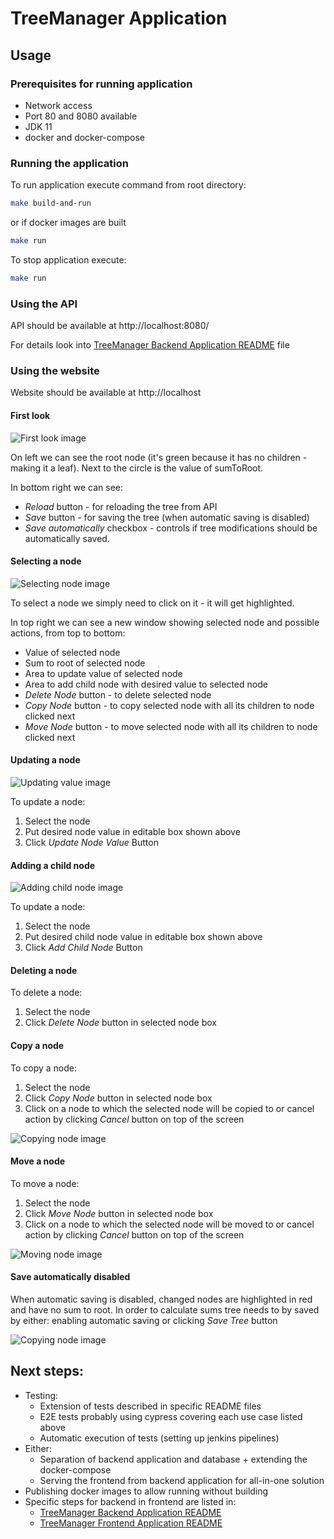 # TreeManager Application

## Usage

### Prerequisites for running application

- Network access
- Port 80 and 8080 available
- JDK 11
- docker and docker-compose

### Running the application

To run application execute command from root directory:

```bash
make build-and-run
```

or if docker images are built

```bash
make run
```

To stop application execute:
```bash
make run
```

### Using the API

API should be available at http://localhost:8080/

For details look into [TreeManager Backend Application README](TreeManager-BE/README.md) file

### Using the website

Website should be available at http://localhost

#### First look

![First look image](docs/first-look.png)

On left we can see the root node (it's green because it has no children - making it a leaf). Next to the circle is the
value of sumToRoot.

In bottom right we can see:
- *Reload* button - for reloading the tree from API
- *Save* button - for saving the tree (when automatic saving is disabled)
- *Save automatically* checkbox - controls if tree modifications should be automatically saved.

#### Selecting a node

![Selecting node image](docs/selecting-node.png)

To select a node we simply need to click on it - it will get highlighted.

In top right we can see a new window showing selected node and possible actions, from top to bottom:
- Value of selected node
- Sum to root of selected node
- Area to update value of selected node
- Area to add child node with desired value to selected node
- *Delete Node* button - to delete selected node
- *Copy Node* button - to copy selected node with all its children to node clicked next
- *Move Node* button - to move selected node with all its children to node clicked next

#### Updating a node

![Updating value image](docs/updating-node.png)

To update a node:
1. Select the node
2. Put desired node value in editable box shown above
3. Click *Update Node Value* Button

#### Adding a child node

![Adding child node image](docs/adding-node.png)

To update a node:
1. Select the node
2. Put desired child node value in editable box shown above
3. Click *Add Child Node* Button

#### Deleting a node

To delete a node:
1. Select the node
2. Click *Delete Node* button in selected node box

#### Copy a node

To copy a node:
1. Select the node
2. Click *Copy Node* button in selected node box
3. Click on a node to which the selected node will be copied to or
   cancel action by clicking *Cancel* button on top of the screen

![Copying node image](docs/copying-node.png)

#### Move a node

To move a node:
1. Select the node
2. Click *Move Node* button in selected node box
3. Click on a node to which the selected node will be moved to or
cancel action by clicking *Cancel* button on top of the screen

![Moving node image](docs/moving-node.png)

#### Save automatically disabled

When automatic saving is disabled, changed nodes are highlighted in red and have no sum to root.
In order to calculate sums tree needs to by saved by either: enabling automatic saving or clicking *Save Tree* button

![Copying node image](docs/save-disabled.png)


## Next steps:
- Testing:
  - Extension of tests described in specific README files
  - E2E tests probably using cypress covering each use case listed above
  - Automatic execution of tests (setting up jenkins pipelines)
- Either:
   - Separation of backend application and database + extending the docker-compose
   - Serving the frontend from backend application for all-in-one solution
- Publishing docker images to allow running without building
- Specific steps for backend in frontend are listed in:
  - [TreeManager Backend Application README](TreeManager-BE/README.md)
  - [TreeManager Frontend Application README](TreeManager-FE/README.md)
